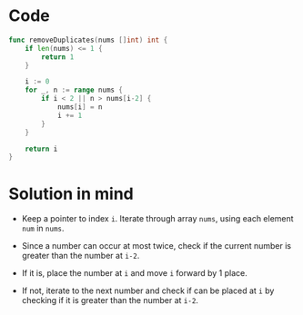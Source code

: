 Code
====

```go
func removeDuplicates(nums []int) int {
	if len(nums) <= 1 {
		return 1
	}

	i := 0
	for _, n := range nums {
		if i < 2 || n > nums[i-2] {
			nums[i] = n
			i += 1
		}
	}

	return i
}
```

Solution in mind
================

-	Keep a pointer to index `i`. Iterate through array `nums`, using each element `num` in `nums`.

-	Since a number can occur at most twice, check if the current number is greater than the number at `i-2`.

-	If it is, place the number at `i` and move `i` forward by 1 place.

-	If not, iterate to the next number and check if can be placed at `i` by checking if it is greater than the number at `i-2`.
